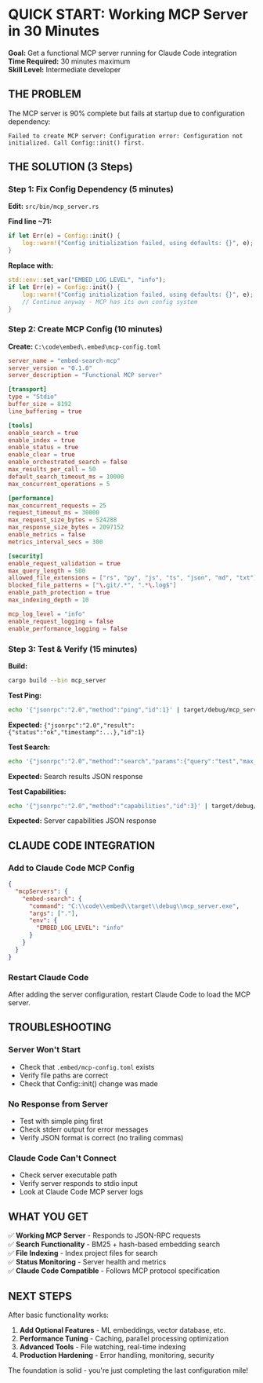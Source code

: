 # QUICK START: Working MCP Server in 30 Minutes

**Goal:** Get a functional MCP server running for Claude Code integration  
**Time Required:** 30 minutes maximum  
**Skill Level:** Intermediate developer  

## THE PROBLEM
The MCP server is 90% complete but fails at startup due to configuration dependency:
```
Failed to create MCP server: Configuration error: Configuration not initialized. Call Config::init() first.
```

## THE SOLUTION (3 Steps)

### Step 1: Fix Config Dependency (5 minutes)
**Edit:** `src/bin/mcp_server.rs` 

**Find line ~71:**
```rust
if let Err(e) = Config::init() {
    log::warn!("Config initialization failed, using defaults: {}", e);
}
```

**Replace with:**
```rust
std::env::set_var("EMBED_LOG_LEVEL", "info");
if let Err(e) = Config::init() {
    log::warn!("Config initialization failed, using defaults: {}", e);
    // Continue anyway - MCP has its own config system
}
```

### Step 2: Create MCP Config (10 minutes)
**Create:** `C:\code\embed\.embed\mcp-config.toml`

```toml
server_name = "embed-search-mcp"
server_version = "0.1.0" 
server_description = "Functional MCP server"

[transport]
type = "Stdio"
buffer_size = 8192
line_buffering = true

[tools]
enable_search = true
enable_index = true
enable_status = true
enable_clear = true
enable_orchestrated_search = false
max_results_per_call = 50
default_search_timeout_ms = 10000
max_concurrent_operations = 5

[performance]
max_concurrent_requests = 25
request_timeout_ms = 30000
max_request_size_bytes = 524288
max_response_size_bytes = 2097152
enable_metrics = false
metrics_interval_secs = 300

[security]
enable_request_validation = true
max_query_length = 500
allowed_file_extensions = ["rs", "py", "js", "ts", "json", "md", "txt"]
blocked_file_patterns = ["\.git/.*", ".*\.log$"]
enable_path_protection = true
max_indexing_depth = 10

mcp_log_level = "info"
enable_request_logging = false
enable_performance_logging = false
```

### Step 3: Test & Verify (15 minutes)
**Build:**
```bash
cargo build --bin mcp_server
```

**Test Ping:**
```bash
echo '{"jsonrpc":"2.0","method":"ping","id":1}' | target/debug/mcp_server.exe .
```
**Expected:** `{"jsonrpc":"2.0","result":{"status":"ok","timestamp":...},"id":1}`

**Test Search:**
```bash  
echo '{"jsonrpc":"2.0","method":"search","params":{"query":"test","max_results":5},"id":2}' | target/debug/mcp_server.exe .
```
**Expected:** Search results JSON response

**Test Capabilities:**
```bash
echo '{"jsonrpc":"2.0","method":"capabilities","id":3}' | target/debug/mcp_server.exe .
```
**Expected:** Server capabilities JSON response

## CLAUDE CODE INTEGRATION

### Add to Claude Code MCP Config
```json
{
  "mcpServers": {
    "embed-search": {
      "command": "C:\\code\\embed\\target\\debug\\mcp_server.exe",
      "args": ["."],
      "env": {
        "EMBED_LOG_LEVEL": "info"
      }
    }
  }
}
```

### Restart Claude Code
After adding the server configuration, restart Claude Code to load the MCP server.

## TROUBLESHOOTING

### Server Won't Start
- Check that `.embed/mcp-config.toml` exists
- Verify file paths are correct
- Check that Config::init() change was made

### No Response from Server  
- Test with simple ping first
- Check stderr output for error messages
- Verify JSON format is correct (no trailing commas)

### Claude Code Can't Connect
- Check server executable path
- Verify server responds to stdio input
- Look at Claude Code MCP server logs

## WHAT YOU GET

✅ **Working MCP Server** - Responds to JSON-RPC requests  
✅ **Search Functionality** - BM25 + hash-based embedding search  
✅ **File Indexing** - Index project files for search  
✅ **Status Monitoring** - Server health and metrics  
✅ **Claude Code Compatible** - Follows MCP protocol specification  

## NEXT STEPS

After basic functionality works:
1. **Add Optional Features** - ML embeddings, vector database, etc.
2. **Performance Tuning** - Caching, parallel processing optimization
3. **Advanced Tools** - File watching, real-time indexing  
4. **Production Hardening** - Error handling, monitoring, security

The foundation is solid - you're just completing the last configuration mile!